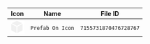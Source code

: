 | Icon | Name | File ID |
| ---  | ---  | ---     |
| ![](Prefab%20On%20Icon.png) | `Prefab On Icon` | `7155731870476728767` |
